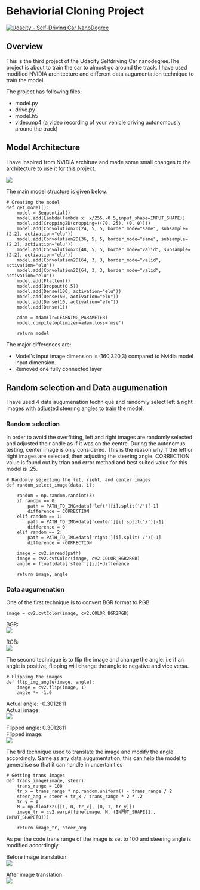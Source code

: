 # Behaviorial Cloning Project

[![Udacity - Self-Driving Car NanoDegree](https://s3.amazonaws.com/udacity-sdc/github/shield-carnd.svg)](http://www.udacity.com/drive)

Overview
---

This is the third project of the Udacity Selfdriving Car nanodegree.The project is about to train the car to almost go around the track. I have used modified NVIDIA architecture and different data augumentation technique to train the model.

The project has following files: 
* model.py
* drive.py
* model.h5
* video.mp4 (a video recording of your vehicle driving autonomously around the track)


## Model Architecture

I have inspired from NVIDIA architure and made some small changes to the architecture to use it for this project.

<img src="images/cnn-architecture.png" />

The main model structure is given below:

```
# Creating the model
def get_model():
    model = Sequential()
    model.add(Lambda(lambda x: x/255.-0.5,input_shape=INPUT_SHAPE))
    model.add(Cropping2D(cropping=((70, 25), (0, 0))))
    model.add(Convolution2D(24, 5, 5, border_mode="same", subsample=(2,2), activation="elu"))
    model.add(Convolution2D(36, 5, 5, border_mode="same", subsample=(2,2), activation="elu"))
    model.add(Convolution2D(48, 5, 5, border_mode="valid", subsample=(2,2), activation="elu"))
    model.add(Convolution2D(64, 3, 3, border_mode="valid", activation="elu"))
    model.add(Convolution2D(64, 3, 3, border_mode="valid", activation="elu"))
    model.add(Flatten())
    model.add(Dropout(0.5))
    model.add(Dense(100, activation="elu"))
    model.add(Dense(50, activation="elu"))
    model.add(Dense(10, activation="elu"))
    model.add(Dense(1))

    adam = Adam(lr=LEARNING_PARAMETER)
    model.compile(optimizer=adam,loss='mse')

    return model
```

The major differences are:
* Model's input image dimension is (160,320,3) compared to Nvidia model input dimension. 
* Removed one fully connected layer

## Random selection and Data augumenation

I have used 4 data augumenation technique and randomly select left & right images with adjusted steering angles to train the model.

### Random selection

In order to avoid the overfitting, left and right images are randomly selected and adjusted their andle as if it was on the centre. During the autonomus testing, center image is only considered. This is the reason why if the left or right images are selected, then adjusting the steering angle. CORRECTION value is found out by trian and error method and best suited value for this model is .25.

```
# Randomly selecting the let, right, and center images
def random_select_image(data, i):
     
    random = np.random.randint(3)
    if random == 0:
        path = PATH_TO_IMG+data['left'][i].split('/')[-1]
        difference = CORRECTION
    elif random == 1:
        path = PATH_TO_IMG+data['center'][i].split('/')[-1]
        difference = 0 
    elif random == 2:
        path = PATH_TO_IMG+data['right'][i].split('/')[-1]
        difference = -CORRECTION
        
    image = cv2.imread(path)
    image = cv2.cvtColor(image, cv2.COLOR_BGR2RGB)
    angle = float(data['steer'][i])+difference
  
    return image, angle
```
### Data augumenation

One of the first technique is to convert BGR format to RGB

```
image = cv2.cvtColor(image, cv2.COLOR_BGR2RGB)
```
BGR:<br/>
<img src="images/BGR.png">

RGB:<br/>
<img src="images/RGB.png">


The second technique is to flip the image and change the angle. i.e if an angle is positive, flipping will change the angle to negative and vice versa.
```
# Flipping the images
def flip_img_angle(image, angle):
    image = cv2.flip(image, 1)
    angle *= -1.0
```

Actual angle: -0.3012811<br/>
Actual image:<br/>
<img src="images/actual_image.png">

Flipped angle: 0.3012811<br/>
Flipped image:<br/>
<img src="images/flipped_image.png">

The tird technique used to translate the image and modify the angle accordingly. Same as any data augumentation, this can help the model to generalise so that it can handle in uncertainties

```
# Getting trans images
def trans_image(image, steer):
    trans_range = 100
    tr_x = trans_range * np.random.uniform() - trans_range / 2
    steer_ang = steer + tr_x / trans_range * 2 * .2
    tr_y = 0
    M = np.float32([[1, 0, tr_x], [0, 1, tr_y]])
    image_tr = cv2.warpAffine(image, M, (INPUT_SHAPE[1], INPUT_SHAPE[0]))
    
    return image_tr, steer_ang
```

As per the code trans range of the image is set to 100 and steering angle is modified accordingly. 


Before image translation:<br/>
<img src="images/before_image_translation.png">

After image translation:<br/>
<img src="images/after_image_translation.png">





